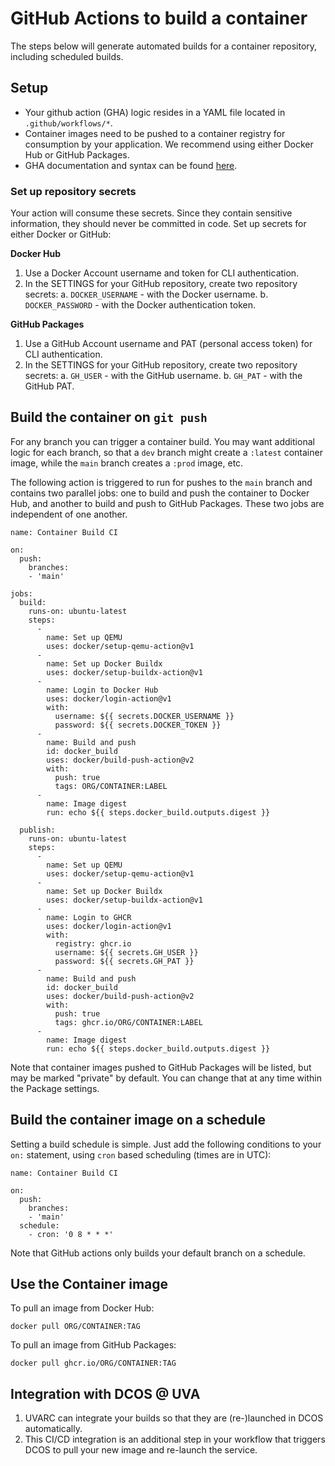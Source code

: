 # GitHub Actions to build a container

The steps below will generate automated builds for a container repository, including scheduled builds.

## Setup

- Your github action (GHA) logic resides in a YAML file located in `.github/workflows/*`.
- Container images need to be pushed to a container registry for consumption by your application. We recommend using either Docker Hub or GitHub Packages.
- GHA documentation and syntax can be found [here](https://docs.github.com/en/actions).

### Set up repository secrets

Your action will consume these secrets. Since they contain sensitive information, they should never be
committed in code. Set up secrets for either Docker or GitHub:

**Docker Hub**

1. Use a Docker Account username and token for CLI authentication.
2. In the SETTINGS for your GitHub repository, create two repository secrets:
  a. `DOCKER_USERNAME` - with the Docker username.
  b. `DOCKER_PASSWORD` - with the Docker authentication token.

**GitHub Packages**

1. Use a GitHub Account username and PAT (personal access token) for CLI authentication.
2. In the SETTINGS for your GitHub repository, create two repository secrets:
  a. `GH_USER` - with the GitHub username.
  b. `GH_PAT` - with the GitHub PAT.

## Build the container on `git push`

For any branch you can trigger a container build. You may want additional logic for each branch, so that
a `dev` branch might create a `:latest` container image, while the `main` branch creates a `:prod` image, etc.

The following action is triggered to run for pushes to the `main` branch and contains two parallel jobs:
one to build and push the container to Docker Hub, and another to build and push to GitHub Packages. These
two jobs are independent of one another.

```
name: Container Build CI

on:
  push:
    branches:
    - 'main'

jobs:
  build:
    runs-on: ubuntu-latest
    steps:
      -
        name: Set up QEMU
        uses: docker/setup-qemu-action@v1
      -
        name: Set up Docker Buildx
        uses: docker/setup-buildx-action@v1
      - 
        name: Login to Docker Hub
        uses: docker/login-action@v1
        with:
          username: ${{ secrets.DOCKER_USERNAME }}
          password: ${{ secrets.DOCKER_TOKEN }}
      -
        name: Build and push
        id: docker_build
        uses: docker/build-push-action@v2
        with:
          push: true
          tags: ORG/CONTAINER:LABEL
      -
        name: Image digest
        run: echo ${{ steps.docker_build.outputs.digest }}

  publish:
    runs-on: ubuntu-latest
    steps:
      -
        name: Set up QEMU
        uses: docker/setup-qemu-action@v1
      -
        name: Set up Docker Buildx
        uses: docker/setup-buildx-action@v1
      -
        name: Login to GHCR
        uses: docker/login-action@v1
        with:
          registry: ghcr.io
          username: ${{ secrets.GH_USER }}
          password: ${{ secrets.GH_PAT }}
      -
        name: Build and push
        id: docker_build
        uses: docker/build-push-action@v2
        with:
          push: true
          tags: ghcr.io/ORG/CONTAINER:LABEL
      -
        name: Image digest
        run: echo ${{ steps.docker_build.outputs.digest }}
```

Note that container images pushed to GitHub Packages will be listed, but may be marked "private" by default.
You can change that at any time within the Package settings.

## Build the container image on a schedule

Setting a build schedule is simple. Just add the following conditions to your `on:` statement, using
`cron` based scheduling (times are in UTC):

```
name: Container Build CI

on:
  push:
    branches:
    - 'main'
  schedule:
    - cron: '0 8 * * *'
```

Note that GitHub actions only builds your default branch on a schedule.

## Use the Container image

To pull an image from Docker Hub:

    docker pull ORG/CONTAINER:TAG

To pull an image from GitHub Packages:

    docker pull ghcr.io/ORG/CONTAINER:TAG


## Integration with DCOS @ UVA

1. UVARC can integrate your builds so that they are (re-)launched in DCOS automatically.
2. This CI/CD integration is an additional step in your workflow that triggers DCOS to pull your new image and re-launch the service.
